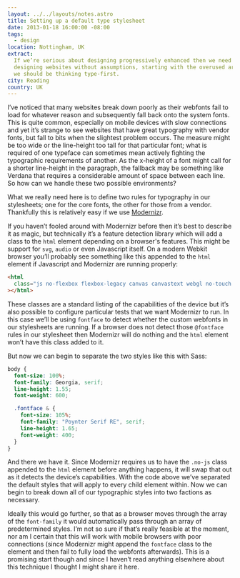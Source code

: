 ```yaml
---
layout: ../../layouts/notes.astro
title: Setting up a default type stylesheet
date: 2013-01-18 16:00:00 -08:00
tags:
  - design
location: Nottingham, UK
extract:
  If we’re serious about designing progressively enhanced then we need to start
  designing websites without assumptions, starting with the overused argument that
  we should be thinking type-first.
city: Reading
country: UK
---
```


I’ve noticed that many websites break down poorly as their webfonts fail to load for whatever reason and subsequently fall back onto the system fonts. This is quite common, especially on mobile devices with slow connections and yet it’s strange to see websites that have great typography with vendor fonts, but fall to bits when the slightest problem occurs. The measure might be too wide or the line-height too tall for that particular font; what is required of one typeface can sometimes mean actively fighting the typographic requirements of another. As the x-height of a font might call for a shorter line-height in the paragraph, the fallback may be something like Verdana that requires a considerable amount of space between each line. So how can we handle these two possible environments?

What we really need here is to define two rules for typography in our stylesheets; one for the core fonts, the other for those from a vendor. Thankfully this is relatively easy if we use [Modernizr](http://modernizr.com/).

If you haven’t fooled around with Modernizr before then it’s best to describe it as magic, but technically it’s a feature detection library which will add a class to the `html` element depending on a browser's features. This might be support for `svg`, `audio` or even Javascript itself. On a modern Webkit browser you’ll probably see something like this appended to the `html` element if Javascript and Modernizr are running properly:

```html
<html
  class="js no-flexbox flexbox-legacy canvas canvastext webgl no-touch geolocation postmessage websqldatabase indexeddb hashchange history draganddrop websockets rgba hsla multiplebgs backgroundsize borderimage borderradius boxshadow textshadow opacity cssanimations csscolumns cssgradients cssreflections csstransforms csstransforms3d csstransitions fontface generatedcontent video audio localstorage sessionstorage webworkers applicationcache svg inlinesvg smil svgclippaths"
></html>
```

These classes are a standard listing of the capabilities of the device but it’s also possible to configure particular tests that we want Modernizr to run. In this case we’ll be using `fontface` to detect whether the custom webfonts in our stylesheets are running. If a browser does not detect those `@fontface` rules in our stylesheet then Modernizr will do nothing and the `html` element won’t have this class added to it.

But now we can begin to separate the two styles like this with Sass:

```scss
body {
  font-size: 100%;
  font-family: Georgia, serif;
  line-height: 1.55;
  font-weight: 600;

  .fontface & {
    font-size: 105%;
    font-family: "Poynter Serif RE", serif;
    line-height: 1.65;
    font-weight: 400;
  }
}
```

And there we have it. Since Modernizr requires us to have the `.no-js` class appended to the `html` element before anything happens, it will swap that out as it detects the device’s capabilities. With the code above we’ve separated the default styles that will apply to every child element within. Now we can begin to break down all of our typographic styles into two factions as necessary.

Ideally this would go further, so that as a browser moves through the array of the `font-family` it would automatically pass through an array of predetermined styles. I’m not so sure if that’s really feasible at the moment, nor am I certain that this will work with mobile browsers with poor connections (since Modernizr might append the `fontface` class to the element and then fail to fully load the webfonts afterwards). This is a promising start though and since I haven’t read anything elsewhere about this technique I thought I might share it here.
